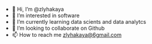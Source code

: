 - 👋 Hi, I’m @zlyhakaya
- 👀 I’m interested in software
- 🌱 I’m currently learning data scients and data analytcs
- 💞️ I’m looking to collaborate on Github
- 📫 How to reach me zlyhakaya@6gmail.com

<!---
zlyhakaya/zlyhakaya is a ✨ special ✨ repository because its `README.md` (this file) appears on your GitHub profile.
You can click the Preview link to take a look at your changes.
--->
